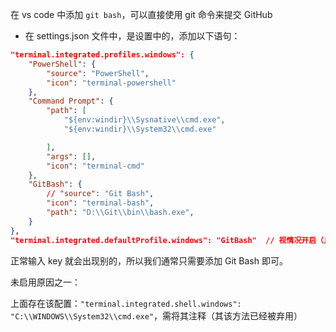 在 vs code 中添加 `git bash`，可以直接使用 git 命令来提交 GitHub

- 在 settings.json 文件中，是设置中的，添加以下语句：

```json
"terminal.integrated.profiles.windows": {
    "PowerShell": {
        "source": "PowerShell",
        "icon": "terminal-powershell"
    },
    "Command Prompt": {
        "path": [
            "${env:windir}\\Sysnative\\cmd.exe",
            "${env:windir}\\System32\\cmd.exe"

        ],
        "args": [],
        "icon": "terminal-cmd"
    },
    "GitBash": {
        // "source": "Git Bash",
        "icon": "terminal-bash",
        "path": "D:\\Git\\bin\\bash.exe",
    }
},
"terminal.integrated.defaultProfile.windows": "GitBash"  // 视情况开启（且应当直接在设置中更改）
```

正常输入 key 就会出现别的，所以我们通常只需要添加 Git Bash 即可。

未启用原因之一：

上面存在该配置：`"terminal.integrated.shell.windows": "C:\\WINDOWS\\System32\\cmd.exe"`，需将其注释（其该方法已经被弃用）
